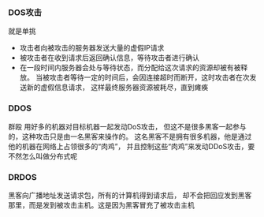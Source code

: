 ### DOS攻击
就是单挑
- 攻击者向被攻击的服务器发送大量的虚假IP请求
- 被攻击者在收到请求后返回确认信息，等待攻击者进行确认
- 在一段时间内服务器会处与等待状态，而分配给这次请求的资源却被有被释放。
当被攻击者等待一定的时间后，会因连接超时而断开，这时攻击者在次发送新的虚假信息请求，
这样最终服务器资源被耗尽，直到瘫痪

### DDOS
群殴
用好多的机器对目标机器一起发动DoS攻击，
但这不是很多黑客一起参与的，这种攻击只是由一名黑客来操作的。
这名黑客不是拥有很多机器，他是通过他的机器在网络上占领很多的“肉鸡”，
并且控制这些“肉鸡”来发动DDoS攻击，要不然怎么叫做分布式呢


### DRDOS
黑客向广播地址发送请求包，所有的计算机得到请求后，
却不会把回应发到黑客那里，而是发到被攻击主机。这是因为黑客冒充了被攻击主机